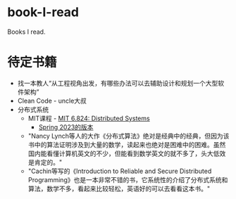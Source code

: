 # book-I-read
Books I read.

# 待定书籍
* 找一本教人“从工程视角出发，有哪些办法可以去辅助设计和规划一个大型软件架构”
* Clean Code - uncle大叔
* 分布式系统
  * MIT课程 - [MIT 6.824: Distributed Systems](https://www.youtube.com/@6.824/videos)
    * [Spring 2023的版本](https://pdos.csail.mit.edu/6.824/schedule.html)
  * "Nancy Lynch等人的大作《分布式算法》绝对是经典中的经典，但因为该书中的算法证明涉及到大量的数学，读起来也绝对是困难中的困难。虽然国内能看懂计算机英文的不少，但能看到数学英文的就不多了，头大低效是肯定的。"
  * "Cachin等写的《Introduction to Reliable and Secure Distributed Programming》也是一本非常不错的书，它系统性的介绍了分布式系统和算法，数学不多，看起来比较轻松，英语好的可以去看看这本书。"